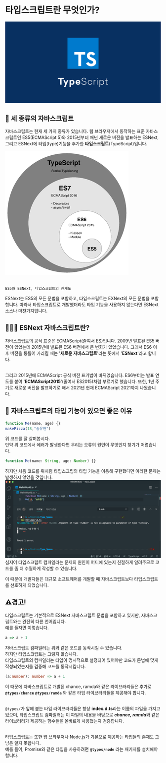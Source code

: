 # 타입스크립트란 무엇인가?
<div align="center">
    <img src="./img/logo.jpeg">
</div>

## 🐣 세 종류의 자바스크립트
자바스크립트는 현재 세 가지 종류가 있습니다. 웹 브라우저에서 동작하는 표준 자바스크립트인 ES5(ECMAScript 5)와 2015년부터 매년 새로운 버전을 발표하는 ESNext, 그리고 ESNext에 타입(type)기능을 추가한 **타입스크립트**(TypeScript)입니다.

<img src="./img/relation.png">

<br>`ES5와 ESNext, 타입스크립트의 관계도`

ESNext는 ES5의 모든 문법을 포함하고, 타입스크립트는 EXNext의 모든 문법을 포합합니다. 따라서 타입스크립트로 개발했더라도 타입 기능을 사용하지 않는다면 ESNext 소스나 마찬가지입니다.

## 👨🏻‍💻 ESNext 자바스크립트란?
자바스크립트의 공식 표준은 ECMAScript(줄여서 ES)입니다. 2009년 발표된 ES5 버전이 있었는데 2015년에 발표된 ES6 버전에서 큰 변화가 있었습니다. 그래서 ES6 이후 버전을 통틀어 가리킬 때는 '**새로운 자바스크립트**'라는 뜻에서 '**ESNext**'라고 합니다.<br>
<br>

그리고 2015년에 ECMAScript 공식 버전 표기법이 바뀌었습니다. ES6부터는 발표 연도를 붙여 '**ECMAScript2015**'(줄여서 ES2015)처럼 부르기로 했습니다. 또한, 1년 주기로 새로운 버전을 발표하기로 해서 2021년 현재 ECMAScript 2021까지 나왔습니다.

## 🎯 자바스크립트의 타입 기능이 있으면 좋은 이유
```javascript
function Me(name, age) {}
makePizza(18,"송유현")
```
위 코드를 잘 살펴봅시다.<br>
만약 위 코드에서 에러가 발생한다면 우리는 오류의 원인이 무엇인지 찾기가 어렵습니다.

```typescript
function Me(name: String, age: Number) {}
```
하지만 처음 코드를 위처럼 타입스크립의 타입 기능을 이용해 구현했다면 이러한 문제는 발생하지 않았을 것입니다.
<img src="./img/test.png">
<br>
심지어 타입스크립트 컴파일러는 문제의 원인이 어디에 있는지 친절하게 알려주므로 코드를 좀 더 수월하게 작성할 수 있습니다.

이 때문에 개발자들은 대규모 소프트웨어를 개발할 때 자바스크립트보다 타입스크립트를 선호하게 되었습니다.

## ⚠️경고!
타입스크립트는 기본적으로 ESNext 자바스크립트 문법을 포함하고 있지만, 자바스크립트와는 완전히 다른 언어입니다.<br>
예를 들자면 이렇습니다.
```javascript
a => a + 1
```
자바스크립트 컴파일러는 위와 같은 코드를 동작시킬 수 있습니다.<br>
하지만 타입스크립트는 그렇지 않습니다.<br>
타입스크립트의 컴파일러는 타입이 명시적으로 설정되어 있어야만 코드가 문법에 맞게 작성되었는지를 검증해 코드를 동작시킵니다.
```typescript
(a:number): number => a + 1
```

이 때문에 자바스크립트로 개발된 chance, ramda와 같은 라이브러리들은 추가로 **`@types/chance`** **`@types/ramda`** 와 같은 타입 라이브러리들을 제공해야 합니다.<br>
<br>

`@types/`가 앞에 붙는 타입 라이브러리들은 항상 **index.d.ts**라는 이름의 파일을 가지고 있으며, 타입스크립트 컴파일러는 이 파일의 내용을 바탕으로 ***chance, ramda***와 같은 라이브러리가 제공하는 함수들을 올바르게 사용했는지 검증합니다.<br>
<br>

타입스크립트는 또한 웹 브라우저나 Node.js가 기본으로 제공하는 타입들의 존재도 그냥은 알지 못합니다.<br>
예를 들어, Promise와 같은 타입을 사용하려면 **`@types/node`** 라는 패키지를 설치해야 합니다.

